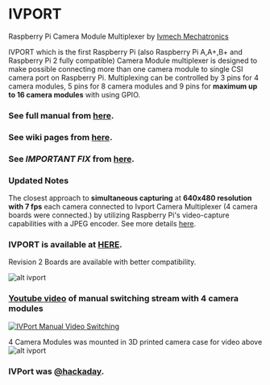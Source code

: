 IVPORT
======

Raspberry Pi Camera Module Multiplexer by [Ivmech Mechatronics](http://www.ivmech.com)

IVPORT which is the first Raspberry Pi (also Raspberry Pi A,A+,B+ and Raspberry Pi 2 fully compatible) Camera Module multiplexer is designed to make possible connecting more than one camera module to single CSI camera port on Raspberry Pi. Multiplexing can be controlled by 3 pins for 4 camera modules, 5 pins for 8 camera modules and 9 pins for **maximum up to 16 camera modules** with using GPIO.

### See full manual from [here](https://raw.githubusercontent.com/ivmech/ivport/master/docs/ivport_manual.pdf).
### See wiki pages from  [here](https://github.com/ivmech/ivport/wiki).
### See _IMPORTANT FIX_ from [here](https://github.com/ivmech/ivport/wiki/Important-Fix).

### Updated Notes

The closest approach to **simultaneous capturing** at **640x480 resolution with 7 fps** each camera connected to Ivport Camera Multiplexer (4 camera boards were connected.) by utilizing Raspberry Pi's video-capture capabilities with a JPEG encoder. See more details [here](https://github.com/ivmech/ivport/wiki/Capture-Sequence).

### IVPORT is available at [HERE](http://www.ivmech.com/magaza/en/ivmech-m-2/ivport-raspberry-pi-camera-module-multiplexer-p-90).

Revision 2 Boards are available with better compatibility.

![alt ivport](https://raw.githubusercontent.com/ivmech/ivport/master/images/ivport_02.jpg)

### [Youtube video](http://www.youtube.com/watch?v=bzw80AsX4OM) of manual switching stream with 4 camera modules

[![IVPort Manual Video Switching](http://img.youtube.com/vi/bzw80AsX4OM/0.jpg)](http://www.youtube.com/watch?v=bzw80AsX4OM)

4 Camera Modules was mounted in 3D printed camera case for video above
![alt ivport](https://raw.githubusercontent.com/ivmech/ivport/master/images/ivport_04.jpg)

### IVPort was [@hackaday](http://hackaday.com/2014/12/19/multiplexing-pi-cameras/).
